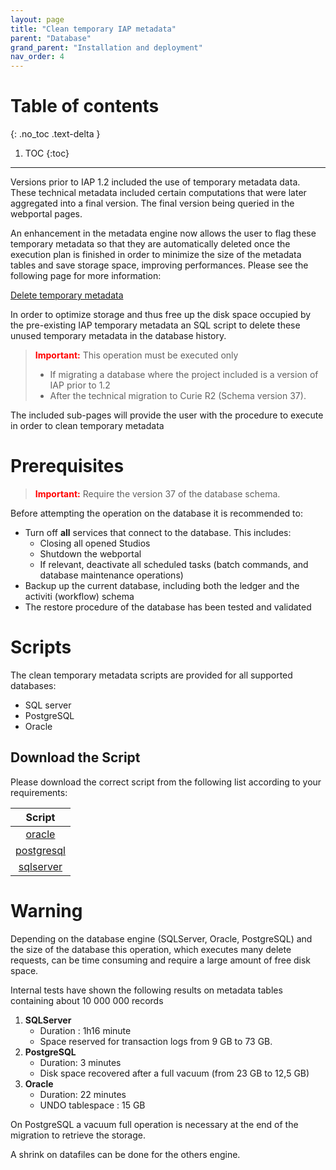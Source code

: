 ```yaml
---
layout: page
title: "Clean temporary IAP metadata"
parent: "Database"
grand_parent: "Installation and deployment"
nav_order: 4
---
```


# Table of contents
{: .no_toc .text-delta }

1. TOC
{:toc}
---

Versions prior to IAP 1.2 included the use of temporary metadata data. These technical metadata included certain computations that were later aggregated into a final version. The final version being queried in the webportal pages.  

An enhancement in the metadata engine now allows the user to flag these temporary metadata so that they are automatically deleted once the execution plan is finished in order to minimize the size of the metadata tables and save storage space, improving performances.  Please see the following page for more information:

[Delete temporary metadata](what-s-new/curie/what-s-new-curie-r2.md)

In order to optimize storage and thus free up the disk space occupied by the pre-existing IAP temporary metadata an SQL script to delete these unused temporary metadata in the database history.

> <span style="color:red">**Important:**</span> This operation must be executed only
> * If migrating a database where the project included is a version of IAP prior to 1.2
> * After the technical migration to Curie R2 (Schema version 37).

The included sub-pages will provide the user with the procedure to execute in order to clean temporary metadata

# Prerequisites

> <span style="color:red">**Important:**</span> Require the version 37 of the database schema.

Before attempting the operation on the database it is recommended to:  

* Turn off **all** services that connect to the database. This includes:
  * Closing all opened Studios
  * Shutdown the webportal
  * If relevant, deactivate all scheduled tasks (batch commands, and database maintenance operations)
* Backup up the current database, including both the ledger and the activiti (workflow) schema
* The restore procedure of the database has been tested and validated

# Scripts

The clean temporary metadata scripts are provided for all supported databases:  

* SQL server
* PostgreSQL
* Oracle

## Download the Script

Please download the correct script from the following list according to your requirements:  

|                               Script                                |
|:-------------------------------------------------------------------:|
|      [oracle](./oracle/orcl_clean_IAP_temporary_metadata.sql)       |
|   [postgresql](./postgresql/pg_clean_IAP_temporary_metadata.sql)    |
| [sqlserver](./sqlserver/sqlserver_clean_IAP_temporary_metadata.sql) |

# Warning

Depending on the database engine (SQLServer, Oracle, PostgreSQL) and the size of the database this operation, which executes many delete requests, can be time consuming and require a large amount of free disk space.

Internal tests have shown the following results on metadata tables containing about 10 000 000 records

1. **SQLServer**
   * Duration : 1h16 minute
   * Space reserved for transaction logs from 9 GB to 73 GB.
2. **PostgreSQL**
   * Duration: 3 minutes
   * Disk space recovered after a full vacuum (from 23 GB to 12,5 GB)
3. **Oracle**
   * Duration: 22 minutes
   * UNDO tablespace : 15 GB  

On PostgreSQL a vacuum full operation is necessary at the end of the migration to retrieve the storage.  

A shrink on datafiles can be done for the others engine.  
